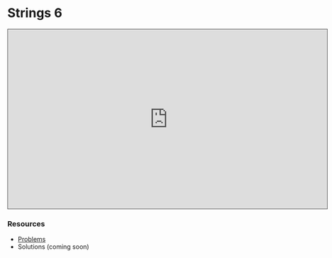 # Strings 6

<iframe src="https://adaacademy.hosted.panopto.com/Panopto/Pages/Viewer.aspx?id=b383d0bd-461b-47f8-bd10-aeae000b9dc7&autoplay=false&offerviewer=true&showtitle=true&showbrand=true&captions=true&interactivity=all" height="405" width="720" style="border: 1px solid #464646;" allowfullscreen allow="autoplay"></iframe>

### Resources

* [Problems](https://docs.google.com/presentation/d/1rsGAP5Fq_8egkWmh_PXNRQ2E7nWsSliANTQ9RPAXgTs/edit?usp=sharing)
* Solutions (coming soon)